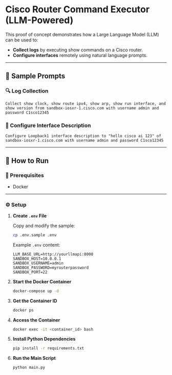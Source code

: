# Cisco Router Command Executor (LLM-Powered)

This proof of concept demonstrates how a Large Language Model (LLM) can be used to:

- **Collect logs** by executing show commands on a Cisco router.
- **Configure interfaces** remotely using natural language prompts.

---

## 🧪 Sample Prompts

### 🔍 Log Collection
```
Collect show clock, show route ipv4, show arp, show run interface, and show version from sandbox-iosxr-1.cisco.com with username admin and password C1sco12345
```

### 🔧 Configure Interface Description
```
Configure Loopback1 interface description to "hello cisco ai 123" of sandbox-iosxr-1.cisco.com with username admin and password C1sco12345
```

---

## 🚀 How to Run

### 🔧 Prerequisites
- Docker

---

### ⚙️ Setup

1. **Create `.env` File**

   Copy and modify the sample:
   ```sh
   cp .env.sample .env
   ```

   Example `.env` content:
   ```env
   LLM_BASE_URL=http://yourllmapi:8000
   SANDBOX_HOST=10.0.0.1
   SANDBOX_USERNAME=admin
   SANDBOX_PASSWORD=myrouterpassword
   SANDBOX_PORT=22
   ```

2. **Start the Docker Container**
   ```sh
   docker-compose up -d
   ```

3. **Get the Container ID**
   ```sh
   docker ps
   ```

4. **Access the Container**
   ```sh
   docker exec -it <container_id> bash
   ```

5. **Install Python Dependencies**
   ```sh
   pip install -r requirements.txt
   ```

6. **Run the Main Script**
   ```sh
   python main.py
   ```